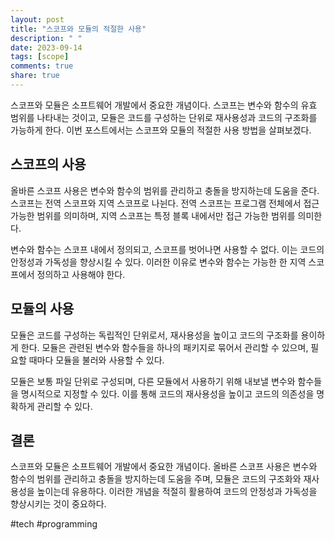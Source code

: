 ```yaml
---
layout: post
title: "스코프와 모듈의 적절한 사용"
description: " "
date: 2023-09-14
tags: [scope]
comments: true
share: true
---
```


스코프와 모듈은 소프트웨어 개발에서 중요한 개념이다. 스코프는 변수와 함수의 유효 범위를 나타내는 것이고, 모듈은 코드를 구성하는 단위로 재사용성과 코드의 구조화를 가능하게 한다. 이번 포스트에서는 스코프와 모듈의 적절한 사용 방법을 살펴보겠다.

## 스코프의 사용

올바른 스코프 사용은 변수와 함수의 범위를 관리하고 충돌을 방지하는데 도움을 준다. 스코프는 전역 스코프와 지역 스코프로 나뉜다. 전역 스코프는 프로그램 전체에서 접근 가능한 범위를 의미하며, 지역 스코프는 특정 블록 내에서만 접근 가능한 범위를 의미한다.

변수와 함수는 스코프 내에서 정의되고, 스코프를 벗어나면 사용할 수 없다. 이는 코드의 안정성과 가독성을 향상시킬 수 있다. 이러한 이유로 변수와 함수는 가능한 한 지역 스코프에서 정의하고 사용해야 한다.

## 모듈의 사용

모듈은 코드를 구성하는 독립적인 단위로서, 재사용성을 높이고 코드의 구조화를 용이하게 한다. 모듈은 관련된 변수와 함수들을 하나의 패키지로 묶어서 관리할 수 있으며, 필요할 때마다 모듈을 불러와 사용할 수 있다.

모듈은 보통 파일 단위로 구성되며, 다른 모듈에서 사용하기 위해 내보낼 변수와 함수들을 명시적으로 지정할 수 있다. 이를 통해 코드의 재사용성을 높이고 코드의 의존성을 명확하게 관리할 수 있다.

## 결론

스코프와 모듈은 소프트웨어 개발에서 중요한 개념이다. 올바른 스코프 사용은 변수와 함수의 범위를 관리하고 충돌을 방지하는데 도움을 주며, 모듈은 코드의 구조화와 재사용성을 높이는데 유용하다. 이러한 개념을 적절히 활용하여 코드의 안정성과 가독성을 향상시키는 것이 중요하다.

#tech #programming
